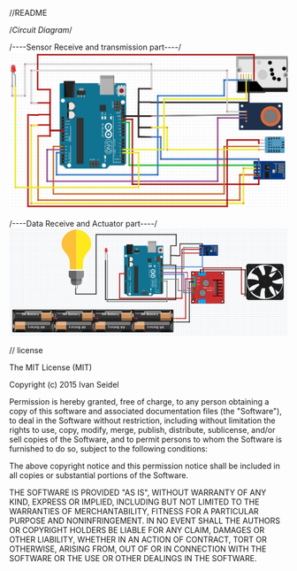 //README

/*Circuit Diagram*/

/----Sensor Receive and transmission part----/
![alt tag](https://github.com/psm9733/Arduino/blob/master/ThingSpeak_Esp8266/UNO_circuit%20diagram.jpg)

/----Data Receive and Actuator part----/
![alt tag](https://github.com/psm9733/Arduino/blob/master/Data_Read_Esp8266/Actuator%20Part.png)


// license

The MIT License (MIT)

Copyright (c) 2015 Ivan Seidel

Permission is hereby granted, free of charge, to any person obtaining a copy
of this software and associated documentation files (the "Software"), to deal
in the Software without restriction, including without limitation the rights
to use, copy, modify, merge, publish, distribute, sublicense, and/or sell
copies of the Software, and to permit persons to whom the Software is
furnished to do so, subject to the following conditions:

The above copyright notice and this permission notice shall be included in all
copies or substantial portions of the Software.

THE SOFTWARE IS PROVIDED "AS IS", WITHOUT WARRANTY OF ANY KIND, EXPRESS OR
IMPLIED, INCLUDING BUT NOT LIMITED TO THE WARRANTIES OF MERCHANTABILITY,
FITNESS FOR A PARTICULAR PURPOSE AND NONINFRINGEMENT. IN NO EVENT SHALL THE
AUTHORS OR COPYRIGHT HOLDERS BE LIABLE FOR ANY CLAIM, DAMAGES OR OTHER
LIABILITY, WHETHER IN AN ACTION OF CONTRACT, TORT OR OTHERWISE, ARISING FROM,
OUT OF OR IN CONNECTION WITH THE SOFTWARE OR THE USE OR OTHER DEALINGS IN THE
SOFTWARE.
